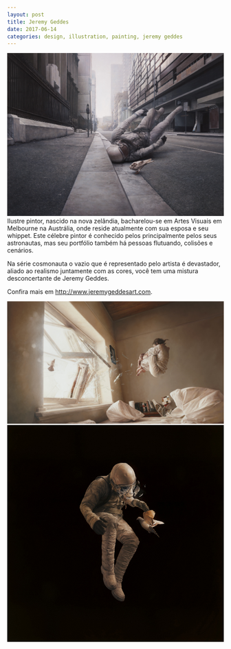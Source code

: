 ```yaml
---
layout: post
title: Jeremy Geddes
date: 2017-06-14
categories: design, illustration, painting, jeremy geddes
---
```


<img src="/images/fulls/Jeremy Geddes - 1.jpg" class="fit image"> Ilustre pintor, nascido na nova zelândia, bacharelou-se em Artes Visuais em Melbourne na Austrália, onde reside atualmente com sua esposa e seu whippet.
Este célebre pintor é conhecido pelos principalmente pelos seus astronautas, mas seu portfólio também há pessoas flutuando, colisões e cenários.

Na série cosmonauta o vazio que é representado pelo artista é devastador, aliado ao realismo juntamente com as cores, você tem uma mistura desconcertante de Jeremy Geddes.

Confira mais em <a href="http://www.jeremygeddesart.com">http://www.jeremygeddesart.com</a>.


<img src="/images/fulls/Jeremy Geddes - 2.jpg" class="fit image">
<img src="/images/fulls/Jeremy Geddes - 3.jpg " class="fit image">
